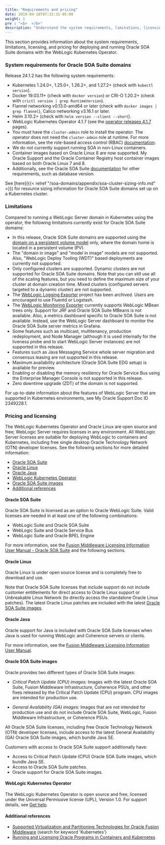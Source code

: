 ```yaml
---
title: "Requirements and pricing"
date: 2019-04-18T07:32:31-05:00
weight: 1
pre : "<b>  </b>"
description: "Understand the system requirements, limitations, licensing, and pricing for deploying and running Oracle SOA Suite domains with the WebLogic Kubernetes Operator, including the SOA cluster sizing."
---
```


This section provides information about the system requirements, limitations, licensing, and pricing for deploying and running Oracle SOA Suite domains with the WebLogic Kubernetes Operator.

### System requirements for Oracle SOA Suite domains

Release 24.1.2 has the following system requirements:

* Kubernetes 1.24.0+, 1.25.0+, 1.26.2+, and 1.27.2+ (check with `kubectl version`).
* Docker 19.03.11+ (check with `docker version`) or CRI-O 1.20.2+ (check with `crictl version | grep RuntimeVersion`).
* Flannel networking v0.13.0-amd64 or later (check with `docker images | grep flannel`), Calico networking v3.16.1 or later.
* Helm 3.10.2+ (check with `helm version --client --short`).
* WebLogic Kubernetes Operator 4.1.7 (see the [operator releases 4.1.7](https://github.com/oracle/weblogic-kubernetes-operator/releases/tag/v4.1.7) pages).
* You must have the `cluster-admin` role to install the operator. The operator does not need the `cluster-admin` role at runtime.
  For more information, see the role-based access control (RBAC) [documentation](https://oracle.github.io/weblogic-kubernetes-operator/security/rbac/).
* We do not currently support running SOA in non-Linux containers.
* Container images based on Oracle Linux 8 are now supported. My Oracle Support and the Oracle Container Registry host container images based on both Oracle Linux 7 and 8.
* Additionally, see the Oracle SOA Suite [documentation](https://docs.oracle.com/en/middleware/fusion-middleware/12.2.1.4/insoa/preparing-install-and-configure-product.html#GUID-E2D4D481-BE80-4600-8078-FD9C03A30210) for other requirements, such as database version.

See [here]({{< relref "/soa-domains/appendix/soa-cluster-sizing-info.md" >}}) for resource sizing information for Oracle SOA Suite domains set up on a Kubernetes cluster.

### Limitations

Compared to running a WebLogic Server domain in Kubernetes using the operator, the
following limitations currently exist for Oracle SOA Suite domains:

* In this release, Oracle SOA Suite domains are supported using the
[domain on a persistent volume model](https://oracle.github.io/weblogic-kubernetes-operator/managing-domains/choosing-a-model/) only, where the domain home is located in a persistent volume (PV).
* The "domain in image" and "model in image" models are not supported. Also, "WebLogic Deploy Tooling (WDT)" based deployments are currently not supported.   
* Only configured clusters are supported.  Dynamic clusters are not supported for
  Oracle SOA Suite domains.  Note that you can still use all of the scaling features,
  but you need to define the maximum size of your cluster at domain creation time. Mixed clusters (configured servers targeted to a dynamic cluster) are not supported.
* The [WebLogic Logging Exporter](https://github.com/oracle/weblogic-logging-exporter) project has been archived. Users are encouraged to use Fluentd or Logstash.
* The [WebLogic Monitoring Exporter](https://github.com/oracle/weblogic-monitoring-exporter) currently supports WebLogic MBean trees only. Support for JRF and Oracle SOA Suite MBeans is not available. Also, a metrics dashboard specific to Oracle SOA Suite is not available. Instead, use the WebLogic Server dashboard to monitor the Oracle SOA Suite server metrics in Grafana.
* Some features such as multicast, multitenancy, production redeployment, and Node Manager (although it is used internally for the liveness probe and to start WebLogic Server instances) are not supported in this release.
* Features such as Java Messaging Service whole server migration and consensus leasing are not supported in this release.
* Maximum availability architecture (Oracle SOA Suite EDG setup) is available for preview.
* Enabling or disabling the memory resiliency for Oracle Service Bus using the Enterprise Manager Console is not supported in this release.
* Zero downtime upgrade (ZDT) of the domain is not supported.

For up-to-date information about the features of WebLogic Server that are supported in Kubernetes environments, see My Oracle Support Doc ID 2349228.1.

### Pricing and licensing

The WebLogic Kubernetes Operator and Oracle Linux are open source and free; WebLogic Server requires licenses in any environment. All WebLogic Server licenses are suitable for deploying WebLogic to containers and Kubernetes, including free single desktop Oracle Technology Network (OTN) developer licenses. See the following sections for more detailed information:

- [Oracle SOA Suite](#oracle-soa-suite)
- [Oracle Linux](#oracle-linux)
- [Oracle Java](#oracle-java)
- [WebLogic Kubernetes Operator](#weblogic-kubernetes-operator)
- [Oracle SOA Suite images](#oracle-soa-suite-images)
- [Additional references](#additional-references)

#### Oracle SOA Suite

Oracle SOA Suite is licensed as an option to Oracle WebLogic Suite. Valid licenses are needed in at least one of the following combinations:
- WebLogic Suite and Oracle SOA Suite
- WebLogic Suite and Oracle Service Bus
- WebLogic Suite and Oracle BPEL Engine

For more information, see the [Fusion Middleware Licensing Information User Manual - Oracle SOA Suite](https://docs.oracle.com/en/middleware/fusion-middleware/fmwlc/oracle-fusion-middleware-options.html#GUID-19E4223F-1F98-433E-BC7C-2BAC2568964F) and the following sections.

#### Oracle Linux

Oracle Linux is under open source license and is completely free to download and use.

Note that Oracle SOA Suite licenses that include support do not include customer entitlements for direct access to Oracle Linux support or Unbreakable Linux Network (to directly access the standalone Oracle Linux patches). The latest Oracle Linux patches are included with the latest [Oracle SOA Suite images]().

#### Oracle Java

Oracle support for Java is included with Oracle SOA Suite licenses when Java is used for running WebLogic and Coherence servers or clients.

For more information, see the [Fusion Middleware Licensing Information User Manual](https://docs.oracle.com/en/middleware/fusion-middleware/fmwlc/oracle-fusion-middleware.html#GUID-4980E65A-22C8-429D-81C5-86223C362E78).

#### Oracle SOA Suite images

Oracle provides two different types of Oracle SOA Suite images:

- _Critical Patch Update (CPU) images:_
  Images with the latest Oracle SOA Suite, Fusion Middleware Infrastructure, Coherence PSUs, and other fixes released by the Critical Patch Update (CPU) program. CPU images are intended for production use.

- _General Availability (GA) images:_
  Images that are not intended for production use and do not include Oracle SOA Suite, WebLogic, Fusion Middleware Infrastructure, or Coherence PSUs.

All Oracle SOA Suite licenses, including free Oracle Technology Network (OTN) developer licenses, include access to the latest General Availability (GA) Oracle SOA Suite images, which bundle Java SE.

Customers with access to Oracle SOA Suite support additionally have:

- Access to Critical Patch Update (CPU) Oracle SOA Suite images, which bundle Java SE.
- Access to Oracle SOA Suite patches.
- Oracle support for Oracle SOA Suite images.

#### WebLogic Kubernetes Operator

The WebLogic Kubernetes Operator is open source and free, licensed under the Universal Permissive license (UPL), Version 1.0. For support details, see [Get help](https://oracle.github.io/weblogic-kubernetes-operator/introduction/get-help/).

#### Additional references

- [Supported Virtualization and Partitioning Technologies for Oracle Fusion Middleware](https://www.oracle.com/middleware/technologies/ias/oracleas-supported-virtualization.html) (search for keyword 'Kubernetes')
- [Running and Licensing Oracle Programs in Containers and Kubernetes](https://www.oracle.com/a/tech/docs/running-and-licensing-programs-in-containers-and-kubernetes.pdf)
